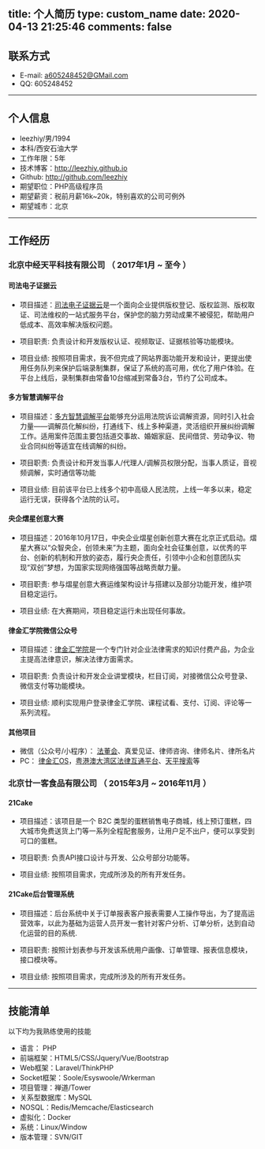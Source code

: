 title: 个人简历
type: custom_name
date: 2020-04-13 21:25:46
comments: false
---
## 联系方式

* E-mail: a605248452@GMail.com
* QQ: 605248452

***

## 个人信息

* leezhiy/男/1994
* 本科/西安石油大学
* 工作年限：5年
* 技术博客：http://leezhiy.github.io
* Github: http://github.com/leezhiy
* 期望职位：PHP高级程序员
* 期望薪资：税前月薪16k~20k，特别喜欢的公司可例外
* 期望城市：北京

***

## 工作经历

### 北京中经天平科技有限公司 （ 2017年1月 ~ 至今 ）

#### 司法电子证据云

* 项目描述：[司法电子证据云](http://evidence.bjzjtp.com)是一个面向企业提供版权登记、版权监测、版权取证、司法维权的一站式服务平台，保护您的脑力劳动成果不被侵犯，帮助用户低成本、高效率解决版权问题。

* 项目职责: 负责设计和开发版权认证、视频取证、证据核验等功能模块。

* 项目业绩: 按照项目需求，我不但完成了网站界面功能开发和设计，更提出使用任务队列来保护后端录制集群，保证了系统的高可用，优化了用户体验。在平台上线后，录制集群由常备10台缩减到常备3台，节约了公司成本。

#### 多方智慧调解平台

* 项目描述：[多方智慧调解平台](http://mediation-t.lvjinhui.cn)能够充分运用法院诉讼调解资源，同时引入社会力量——调解员化解纠纷，打通线下、线上多种渠道，灵活组织开展纠纷调解工作。适用案件范围主要包括道交事故、婚姻家庭、民间借贷、劳动争议、物业合同纠纷等适宜在线调解的纠纷。

* 项目职责: 负责设计和开发当事人/代理人/调解员权限分配，当事人质证，音视频调解，实时通信等功能

* 项目业绩: 目前该平台已上线多个初中高级人民法院，上线一年多以来，稳定运行无误，获得各个法院的认可。

#### 央企熠星创意大赛

* 项目描述：2016年10月17日，中央企业熠星创新创意大赛在北京正式启动。熠星大赛以“众智央企，创领未来”为主题，面向全社会征集创意，以优秀的平台、创新的机制和开放的姿态，履行央企责任，引领中小企和创意团队实现“双创”梦想，为国家实现网络强国等战略贡献力量。

* 项目职责: 参与熠星创意大赛运维架构设计与搭建以及部分功能开发，维护项目稳定运行。

* 项目业绩: 在大赛期间，项目稳定运行未出现任何事故。

#### 律金汇学院微信公众号

* 项目描述：[律金汇学院](//m.fadonghui.com/College/)是一个专门针对企业法律需求的知识付费产品，为企业主提高法律意识，解决法律方面需求。

* 项目职责: 负责设计和开发企业讲堂模块，栏目订阅，对接微信公众号登录、微信支付等功能模块。

* 项目业绩: 顺利实现用户登录律金汇学院、课程试看、支付、订阅、评论等一系列流程。

#### 其他项目

* 微信（公众号/小程序）： [法董会](http://m.fadonghui.com)、真爱见证、律师咨询、律师名片、律所名片
* PC： [律金汇OS](http://os.lvjinhui.cn/)，[粤港澳大湾区法律互通平台](http://oborlaw.wangshangfayuan.com/)、[天平搜索](http://balance.fadonghui.com/)等

### 北京廿一客食品有限公司 （ 2015年3月 ~ 2016年11月 ）

#### 21Cake

* 项目描述：该项目是一个 B2C 类型的蛋糕销售电子商城，线上预订蛋糕，四大城市免费送货上门等一系列全程配套服务，让用户足不出户，便可以享受到可口的蛋糕。

* 项目职责: 负责API接口设计与开发、公众号部分功能等。

* 项目业绩: 按照项目需求，完成所涉及的所有开发任务。

#### 21Cake后台管理系统

* 项目描述：后台系统中关于订单报表客户报表需要人工操作导出，为了提高运营效率，以此为基础为运营人员开发一套针对客户分析、订单分析，达到自动化运营的目的系统.

* 项目职责: 按照计划表参与开发该系统用户画像、订单管理、报表信息模块，接口模块等。

* 项目业绩: 按照项目需求，完成所涉及的所有开发任务。

***

## 技能清单

 以下均为我熟练使用的技能

* 语言： PHP
* 前端框架：HTML5/CSS/Jquery/Vue/Bootstrap
* Web框架：Laravel/ThinkPHP
* Socket框架：Soole/Esyswoole/Wrkerman
* 项目管理：禅道/Tower
* 关系型数据库：MySQL
* NOSQL：Redis/Memcache/Elasticsearch
* 虚拟化：Docker
* 系统：Linux/Window
* 版本管理：SVN/GIT